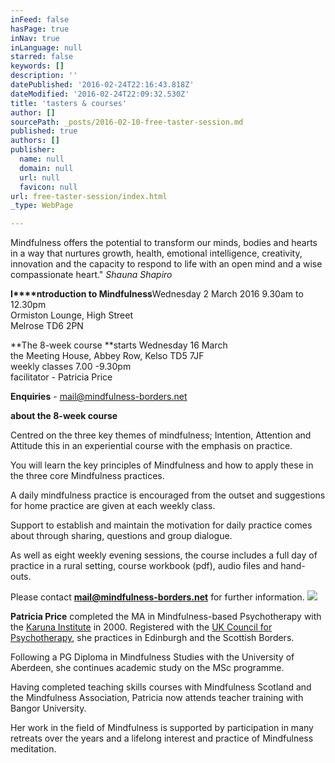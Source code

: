 ```yaml
---
inFeed: false
hasPage: true
inNav: true
inLanguage: null
starred: false
keywords: []
description: ''
datePublished: '2016-02-24T22:16:43.818Z'
dateModified: '2016-02-24T22:09:32.530Z'
title: 'tasters & courses'
author: []
sourcePath: _posts/2016-02-10-free-taster-session.md
published: true
authors: []
publisher:
  name: null
  domain: null
  url: null
  favicon: null
url: free-taster-session/index.html
_type: WebPage

---
```

Mindfulness offers the potential to transform our minds, bodies and hearts in a way that nurtures growth, health, emotional intelligence, creativity, innovation and the capacity to respond to life with an open mind and a wise compassionate heart."    _Shauna Shapiro_

**I****ntroduction to Mindfulness**Wednesday 2 March 2016 9.30am to 12.30pm  
Ormiston Lounge, High Street  
Melrose TD6 2PN

**The 8-week course **starts Wednesday 16 March   
the Meeting House, Abbey Row, Kelso TD5 7JF  
weekly classes 7.00 -9.30pm  
facilitator - Patricia Price

**Enquiries** - mail@mindfulness-borders.net 

**about the 8-week course**

Centred on the three key themes of mindfulness; Intention,
Attention and Attitude this in an experiential course with the emphasis on practice.

You will learn the key principles of Mindfulness and how to apply these in the three core Mindfulness practices.

A daily mindfulness practice is encouraged from the outset
and suggestions for home practice are given at each weekly class.

Support to establish and maintain the motivation for daily
practice comes about through sharing, questions and group dialogue.

As well as eight weekly evening sessions, the course includes a full day of practice in a rural setting,  course workbook (pdf), audio files and hand-outs.

Please contact **mail@mindfulness-borders.net** for further information.
![](https://the-grid-user-content.s3-us-west-2.amazonaws.com/72f40314-e3a7-4940-a69f-448e1f706770.jpg)

**Patricia Price** completed the MA in Mindfulness-based Psychotherapy with the [Karuna Institute][0] in 2000\. Registered with the [UK Council for Psychotherapy][1], she practices in Edinburgh and the Scottish Borders.

Following a PG Diploma in Mindfulness Studies with the University of Aberdeen, she continues academic study on the MSc programme. 

Having completed teaching skills courses with Mindfulness Scotland and the Mindfulness Association, Patricia now attends teacher training with Bangor University.

Her work in the field of Mindfulness is supported by participation in many retreats over the years and a lifelong interest and practice of Mindfulness meditation. 

[0]: http://thekaruna-institute.co.uk/
[1]: http://www.ukcp.org/